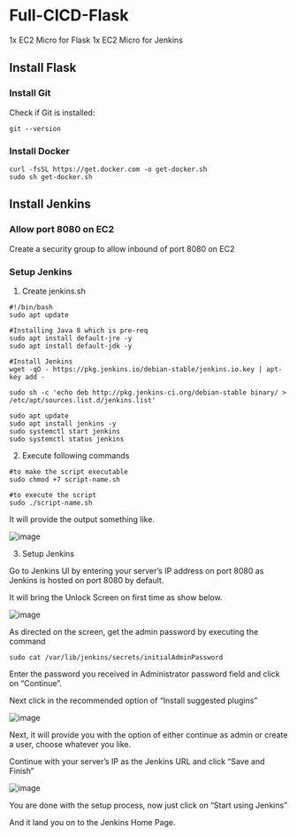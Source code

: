 
# Full-CICD-Flask

1x EC2 Micro for Flask
1x EC2 Micro for Jenkins


## Install Flask
### Install Git
Check if Git is installed:
```
git --version
```
### Install Docker
```
curl -fsSL https://get.docker.com -o get-docker.sh
sudo sh get-docker.sh
```

## Install Jenkins
### Allow port 8080 on EC2
Create a security group to allow inbound of port 8080 on EC2

### Setup Jenkins
1. Create jenkins.sh
```
#!/bin/bash
sudo apt update

#Installing Java 8 which is pre-req
sudo apt install default-jre -y
sudo apt install default-jdk -y

#Install Jenkins
wget -qO - https://pkg.jenkins.io/debian-stable/jenkins.io.key | apt-key add -

sudo sh -c 'echo deb http://pkg.jenkins-ci.org/debian-stable binary/ > /etc/apt/sources.list.d/jenkins.list'

sudo apt update
sudo apt install jenkins -y
sudo systemctl start jenkins
sudo systemctl status jenkins
```
2.  Execute following commands
```
#to make the script executable
sudo chmod +7 script-name.sh

#to execute the script
sudo ./script-name.sh
```
It will provide the output something like.

![image](https://user-images.githubusercontent.com/9726028/147325775-9cc6ac2f-11fa-433a-95d4-bb2c6150b50e.png)

3. Setup Jenkins

Go to Jenkins UI by entering your server’s IP address on port 8080 as Jenkins is hosted on port 8080 by default.

It will bring the Unlock Screen on first time as show below.

![image](https://user-images.githubusercontent.com/9726028/147325809-654d3088-3c09-4ac4-bae8-db20b28418b1.png)

As directed on the screen, get the admin password by executing the command
```
sudo cat /var/lib/jenkins/secrets/initialAdminPassword
```
Enter the password you received in Administrator password field and click on “Continue”.

Next click in the recommended option of “Install suggested plugins”

![image](https://miro.medium.com/max/700/1*y0RL0OMGExb6NIJraoiy_A.png)

Next, it will provide you with the option of either continue as admin or create a user, choose whatever you like.

Continue with your server’s IP as the Jenkins URL and click “Save and Finish”

![image](https://user-images.githubusercontent.com/9726028/147325938-5124766f-d1cf-48be-b6d1-9115f79f059b.png)

You are done with the setup process, now just click on “Start using Jenkins”

And it land you on to the Jenkins Home Page.




